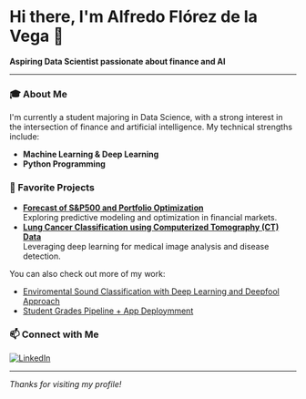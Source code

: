 # Hi there, I'm Alfredo Flórez de la Vega 👋

**Aspiring Data Scientist passionate about finance and AI**

---

### 🎓 About Me

I'm currently a student majoring in Data Science, with a strong interest in the intersection of finance and artificial intelligence. My technical strengths include:

- **Machine Learning & Deep Learning**
- **Python Programming**

### 🚀 Favorite Projects

- **[Forecast of S&P500 and Portfolio Optimization](https://github.com/alfredofdlv/Stock-Portfolio-Forecasting-and-Optimization-on-S-P-500)**  
  Exploring predictive modeling and optimization in financial markets.
- **[Lung Cancer Classification using Computerized Tomography (CT) Data](https://github.com/alfredofdlv/Lung-Cancer-Classification-using-Computerized-Tomography-CT-Data)**  
  Leveraging deep learning for medical image analysis and disease detection.

You can also check out more of my work:
- [Enviromental Sound Classification with Deep Learning and Deepfool Approach](https://github.com/alfredofdlv/Environmental-Sound-Classification-with-Deep-Learning-a-Deepfool-Approach)
- [Student Grades Pipeline + App Deploymment]([https://github.com/alfredofdlv/Data-Analysis-DSBIO](https://github.com/alfredofdlv/student-intervention-ml-pipeline))

### 📫 Connect with Me

[![LinkedIn](https://img.shields.io/badge/-LinkedIn-blue?style=flat-square&logo=linkedin&logoColor=white&link=https://es.linkedin.com/in/alfredo-fl%C3%B3rez-de-la-vega-960540363)](https://es.linkedin.com/in/alfredo-fl%C3%B3rez-de-la-vega-960540363)

---

*Thanks for visiting my profile!*

